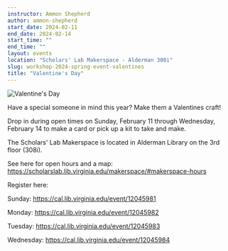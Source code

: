 ```yaml
---
instructor: Ammon Shepherd
author: ammon-shepherd
start_date: 2024-02-11
end_date: 2024-02-14
start_time: ""
end_time: ""
layout: events
location: "Scholars' Lab Makerspace - Alderman 308i"
slug: workshop-2024-spring-event-valentines
title: "Valentine's Day"
---
```


![Valentine's Day](/assets/post-media/workshops/valentines.gif)

Have a special someone in mind this year? Make them a Valentines craft!

Drop in during open times on Sunday, February 11 through Wednesday, February 14 to make a card or pick up a kit to take and make.

The Scholars' Lab Makerspace is located in Alderman Library on the 3rd floor (308i).

See here for open hours and a map: <a href="https://scholarslab.lib.virginia.edu/makerspace/#makerspace-hours">https://scholarslab.lib.virginia.edu/makerspace/#makerspace-hours</a>

Register here:

Sunday: [ https://cal.lib.virginia.edu/event/12045981 ]( https://cal.lib.virginia.edu/event/12045981)

Monday: [ https://cal.lib.virginia.edu/event/12045982 ]( https://cal.lib.virginia.edu/event/12045982)

Tuesday: [ https://cal.lib.virginia.edu/event/12045983 ]( https://cal.lib.virginia.edu/event/12045983)

Wednesday: [ https://cal.lib.virginia.edu/event/12045984 ]( https://cal.lib.virginia.edu/event/12045984)
